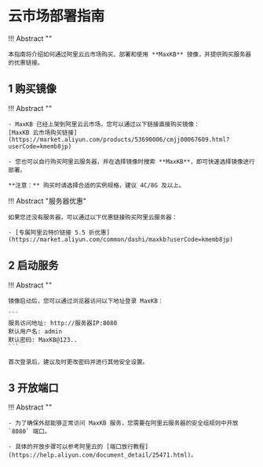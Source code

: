 # 云市场部署指南

!!! Abstract ""

    本指南将介绍如何通过阿里云云市场购买、部署和使用 **MaxKB** 镜像，并提供购买服务器的优惠链接。

## 1 购买镜像

!!! Abstract ""

    - MaxKB 已经上架到阿里云云市场，您可以通过以下链接直接购买镜像：
    [MaxKB 云市场购买链接](https://market.aliyun.com/products/53690006/cmjj00067609.html?userCode=kmemb8jp)
    
    - 您也可以自行购买阿里云服务器，并在选择镜像时搜索 **MaxKB**，即可快速选择镜像进行部署。

    **注意：** 购买时请选择合适的实例规格，建议 4C/8G 及以上。

!!! Abstract "服务器优惠"

    如果您还没有服务器，可以通过以下优惠链接购买阿里云服务器：

    - [专属阿里云特价链接 5.5 折优惠](https://market.aliyun.com/common/dashi/maxkb?userCode=kmemb8jp)

## 2 启动服务

!!! Abstract ""

    镜像启动后，您可以通过浏览器访问以下地址登录 MaxKB：

    ```
    服务访问地址: http://服务器IP:8080
    默认用户名: admin
    默认密码: MaxKB@123..
    ```

    首次登录后，建议及时更改密码并进行其他安全设置。

## 3 开放端口

!!! Abstract ""

    - 为了确保外部能够正常访问 MaxKB 服务，您需要在阿里云服务器的安全组规则中开放 `8080` 端口。

    - 具体的开放步骤可以参考阿里云的 [端口放行教程](https://help.aliyun.com/document_detail/25471.html)。
